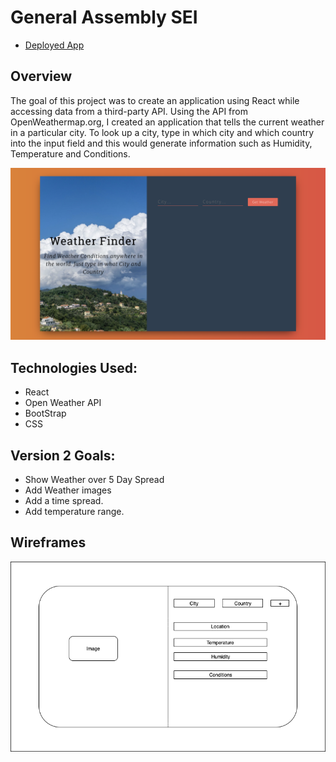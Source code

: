 # General Assembly SEI

* [Deployed App](https://adoring-jackson-8fd4b8.netlify.com/)


## Overview

The goal of this project was to create an application using React while accessing data from a third-party API. Using the API from OpenWeathermap.org, I created an application that tells the current weather in a particular city. To look up a city, type in which city and which country into the input field and this would generate information such as Humidity, Temperature and Conditions. 

![Screen Shot ](public/screenShot.png)

## Technologies Used:
* React
* Open Weather API
* BootStrap
* CSS

## Version 2 Goals:
* Show  Weather over 5 Day Spread
* Add Weather images
* Add a time spread.
* Add temperature range.


## Wireframes

![Home](public/wireframe.png)

